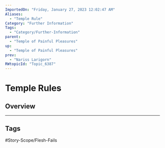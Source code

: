 ```yaml
---
ImportedOn: "Friday, January 27, 2023 12:02:47 AM"
Aliases:
  - "Temple Rule"
Category: "Further Information"
Tags:
  - "Category/Further-Information"
parent:
  - "Temple of Painful Pleasures"
up:
  - "Temple of Painful Pleasures"
prev:
  - "Nariss Larigorn"
RWtopicId: "Topic_6387"
---
```

# Temple Rules
## Overview

---
## Tags
#Story-Scope/Flesh-Fails

